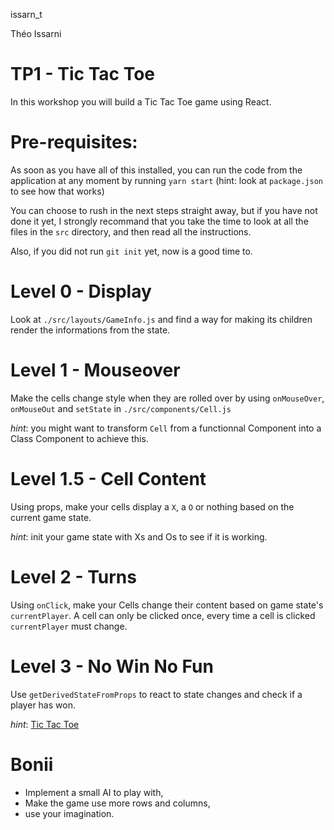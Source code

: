 issarn_t

Théo Issarni

# TP1 - Tic Tac Toe

In this workshop you will build a Tic Tac Toe game using React.

# Pre-requisites:

As soon as you have all of this installed, you can run the code from the application
at any moment by running `yarn start` (hint: look at `package.json` to see how that works)

You can choose to rush in the next steps straight away, but if you have not done it yet,
I strongly recommand that you take the time to look at all the files in the `src` directory,
and then read all the instructions.

Also, if you did not run `git init` yet, now is a good time to.

# Level 0 - Display

Look at `./src/layouts/GameInfo.js` and find a way for making its children render the informations from the state.

# Level 1 - Mouseover

Make the cells change style when they are rolled over by using `onMouseOver`, `onMouseOut` and `setState` in `./src/components/Cell.js`

_hint_: you might want to transform `Cell` from a functionnal Component into a Class Component to achieve this.

# Level 1.5 - Cell Content

Using props, make your cells display a `X`, a `O` or nothing based on the current game state.

_hint_: init your game state with Xs and Os to see if it is working.

# Level 2 - Turns

Using `onClick`, make your Cells change their content based on game state's `currentPlayer`.
A cell can only be clicked once, every time a cell is clicked `currentPlayer` must change.

# Level 3 - No Win No Fun

Use `getDerivedStateFromProps` to react to state changes and check if a player has won.

_hint_: [Tic Tac Toe](https://en.wikipedia.org/wiki/Tic-tac-toe)

# Bonii

* Implement a small AI to play with,
* Make the game use more rows and columns,
* use your imagination.
